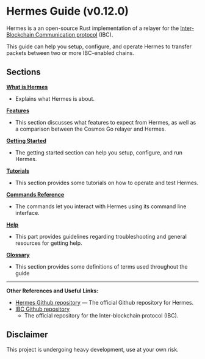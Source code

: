 # Hermes Guide (v0.12.0)


Hermes is a an open-source Rust implementation of a relayer for the
[Inter-Blockchain Communication protocol](https://ibcprotocol.org) (IBC).

This guide can help you setup, configure, and operate Hermes to transfer
packets between two or more IBC-enabled chains.

## Sections

**[What is Hermes](./relayer.md)**

- Explains what Hermes is about.

**[Features](./features.md)**

- This section discusses what features to expect from Hermes, as well as a
  comparison between the Cosmos Go relayer and Hermes.

**[Getting Started](./getting_started.md)**

- The getting started section can help you setup, configure, and run Hermes.

**[Tutorials](./tutorials/index.md)**

- This section provides some tutorials on how to operate and test Hermes.

**[Commands Reference](./commands/index.md)**

- The commands let you interact with Hermes using its command line interface.

**[Help](./help.md)**

- This part provides guidelines regarding troubleshooting and general resources
  for getting help.

**[Glossary](./glossary.md)**

- This section provides some definitions of terms used throughout the guide

---

**Other References and Useful Links:**

* [Hermes Github repository](https://github.com/informalsystems/ibc-rs)
  — The official Github repository for Hermes.
* [IBC Github repository](https://github.com/cosmos/ics)
  - The official repository for the Inter-blockchain protocol (IBC).

## Disclaimer

This project is undergoing heavy development, use at your own risk.
